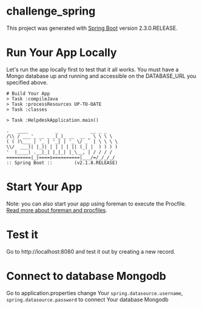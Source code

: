 # challenge_spring
This project was generated with [Spring Boot](https://github.com/spring-projects/spring-boot) version 2.3.0.RELEASE.

# Run Your App Locally
Let's run the app locally first to test that it all works. You must have a Mongo database up and running and accessible on the DATABASE_URL you specified above.

    # Build Your App
    > Task :compileJava
    > Task :processResources UP-TO-DATE
    > Task :classes

    > Task :HelpdeskApplication.main()

    .   ____          _            __ _ _
    /\\ / ___'_ __ _ _(_)_ __  __ _ \ \ \ \
    ( ( )\___ | '_ | '_| | '_ \/ _` | \ \ \ \
    \\/  ___)| |_)| | | | | || (_| |  ) ) ) )
    '  |____| .__|_| |_|_| |_\__, | / / / /
    =========|_|====s==========|___/=/_/_/_/
    :: Spring Boot ::        (v2.1.8.RELEASE)


# Start Your App
Note: you can also start your app using foreman to execute the Procfile. [Read more about foreman and procfiles](http://devcenter.heroku.com/articles/procfile).

# Test it
Go to http://localhost:8080 and test it out by creating a new record.

# Connect to database Mongodb
Go to application.properties change Your `spring.datasource.username`, `spring.datasource.password` to connect Your database Mongodb
